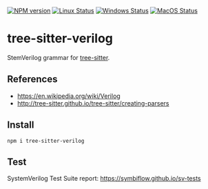 [![NPM version](https://img.shields.io/npm/v/tree-sitter-verilog.svg)](https://www.npmjs.org/package/tree-sitter-verilog)
[![Linux Status](https://github.com/tree-sitter/tree-sitter-verilog/workflows/Linux/badge.svg)](https://github.com/tree-sitter/tree-sitter-verilog/actions)
[![Windows Status](https://github.com/tree-sitter/tree-sitter-verilog/workflows/Windows/badge.svg)](https://github.com/tree-sitter/tree-sitter-verilog/actions)
[![MacOS Status](https://github.com/tree-sitter/tree-sitter-verilog/workflows/MacOS/badge.svg)](https://github.com/tree-sitter/tree-sitter-verilog/actions)

# tree-sitter-verilog

StemVerilog grammar for [tree-sitter](https://github.com/tree-sitter/tree-sitter).

## References
  * https://en.wikipedia.org/wiki/Verilog
  * http://tree-sitter.github.io/tree-sitter/creating-parsers

## Install

```
npm i tree-sitter-verilog
```

## Test

SystemVerilog Test Suite report: https://symbiflow.github.io/sv-tests
